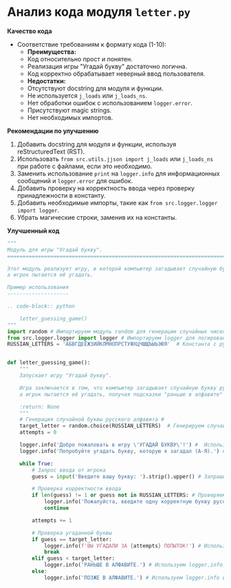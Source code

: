 # Анализ кода модуля `letter.py`

**Качество кода**
- Соответствие требованиям к формату кода (1-10): 
  -  __Преимущества:__
    - Код относительно прост и понятен.
    - Реализация игры "Угадай букву" достаточно логична.
    - Код корректно обрабатывает неверный ввод пользователя.
  -  __Недостатки:__
    - Отсутствуют docstring для модуля и функции.
    - Не используется `j_loads` или `j_loads_ns`.
    - Нет обработки ошибок с использованием `logger.error`.
    - Присутствуют magic strings.
    - Нет необходимых импортов.

**Рекомендации по улучшению**
1.  Добавить docstring для модуля и функции, используя reStructuredText (RST).
2.  Использовать `from src.utils.jjson import j_loads` или `j_loads_ns` при работе с файлами, если это необходимо.
3.  Заменить использование `print` на `logger.info` для информационных сообщений и `logger.error` для ошибок.
4.  Добавить проверку на корректность ввода через проверку принадлежности в константу.
5.  Добавить необходимые импорты, такие как `from src.logger.logger import logger`.
6.  Убрать магические строки, заменив их на константы.

**Улучшенный код**

```python
"""
Модуль для игры "Угадай букву".
=========================================================================================

Этот модуль реализует игру, в которой компьютер загадывает случайную букву русского алфавита,
а игрок пытается её угадать.

Пример использования
--------------------

.. code-block:: python

    letter_guessing_game()
"""
import random # Импортируем модуль random для генерации случайных чисел
from src.logger.logger import logger # Импортируем logger для логирования #
RUSSIAN_LETTERS = 'АБВГДЕЁЖЗИЙКЛМНОПРСТУФХЦЧШЩЪЫЬЭЮЯ'  # Константа с русским алфавитом #


def letter_guessing_game():
    """
    Запускает игру "Угадай букву".

    Игра заключается в том, что компьютер загадывает случайную букву русского алфавита,
    а игрок пытается её угадать, получая подсказки "раньше в алфавите" или "позже в алфавите".

    :return: None
    """
    # Генерация случайной буквы русского алфавита #
    target_letter = random.choice(RUSSIAN_LETTERS)  # Генерируем случайную букву из константы #
    attempts = 0

    logger.info('Добро пожаловать в игру \'УГАДАЙ БУКВУ\'!') #  Используем logger.info вместо print #
    logger.info('Попробуйте угадать букву, которую я загадал (А-Я).') # Используем logger.info вместо print #

    while True:
        # Запрос ввода от игрока
        guess = input('Введите вашу букву: ').strip().upper() # Запрашиваем ввод пользователя #

        # Проверка корректности ввода
        if len(guess) != 1 or guess not in RUSSIAN_LETTERS: # Проверяем корректность ввода через проверку принадлежности к константе #
            logger.info('Пожалуйста, введите одну корректную букву русского алфавита (А-Я).') # Используем logger.info вместо print #
            continue

        attempts += 1

        # Проверка угаданной буквы
        if guess == target_letter:
            logger.info(f'ВЫ УГАДАЛИ ЗА {attempts} ПОПЫТОК!') # Используем logger.info вместо print и форматированную строку #
            break
        elif guess < target_letter:
            logger.info('РАНЬШЕ В АЛФАВИТЕ.') # Используем logger.info вместо print #
        else:
            logger.info('ПОЗЖЕ В АЛФАВИТЕ.') # Используем logger.info вместо print #
```